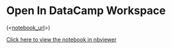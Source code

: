 # Open In DataCamp Workspace 
(<[notebook_url](https://app.datacamp.com/workspace/w/657aa633-c108-4742-af7e-a7858ad69251/edit)>)

[Click here to view the notebook in nbviewer](<[notebook_url](https://app.datacamp.com/workspace/w/657aa633-c108-4742-af7e-a7858ad69251/edit)>)
